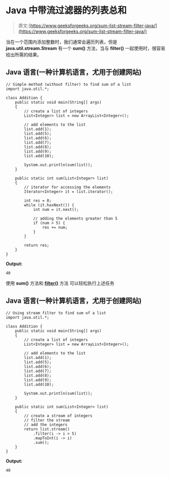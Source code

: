 # Java 中带流过滤器的列表总和

> 原文:[https://www.geeksforgeeks.org/sum-list-stream-filter-java/](https://www.geeksforgeeks.org/sum-list-stream-filter-java/)

当在一个范围内添加整数时，我们通常会遍历列表，但是 **java.util.stream.Stream** 有一个 **sum()** 方法，当与 **filter()** 一起使用时，很容易给出所需的结果。

## Java 语言(一种计算机语言，尤用于创建网站)

```
// Simple method (without filter) to find sum of a list
import java.util.*;

class Addition {
    public static void main(String[] args)
    {
        // create a list of integers
        List<Integer> list = new ArrayList<Integer>();

        // add elements to the list
        list.add(1);
        list.add(5);
        list.add(6);
        list.add(7);
        list.add(8);
        list.add(9);
        list.add(10);

        System.out.println(sum(list));
    }

    public static int sum(List<Integer> list)
    {
        // iterator for accessing the elements
        Iterator<Integer> it = list.iterator();

        int res = 0;
        while (it.hasNext()) {
            int num = it.next();

            // adding the elements greater than 5
            if (num > 5) {
                res += num;
            }
        }

        return res;
    }
}
```

**Output:** 

```
40
```

使用 **sum()** 方法和 [**filter()**](https://www.geeksforgeeks.org/stream-filter-java-examples/) 方法
可以轻松执行上述任务

## Java 语言(一种计算机语言，尤用于创建网站)

```
// Using stream filter to find sum of a list
import java.util.*;

class Addition {
    public static void main(String[] args)
    {
        // create a list of integers
        List<Integer> list = new ArrayList<Integer>();

        // add elements to the list
        list.add(1);
        list.add(5);
        list.add(6);
        list.add(7);
        list.add(8);
        list.add(9);
        list.add(10);

        System.out.println(sum(list));
    }

    public static int sum(List<Integer> list)
    {
        // create a stream of integers
        // filter the stream
        // add the integers
        return list.stream()
            .filter(i -> i > 5)
            .mapToInt(i -> i)
            .sum();
    }
}
```

**Output:** 

```
40
```